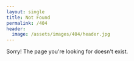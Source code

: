 ```yaml
---
layout: single
title: Not Found
permalink: /404
header:
  image: /assets/images/404/header.jpg
---
```


Sorry! The page you're looking for doesn't exist.
